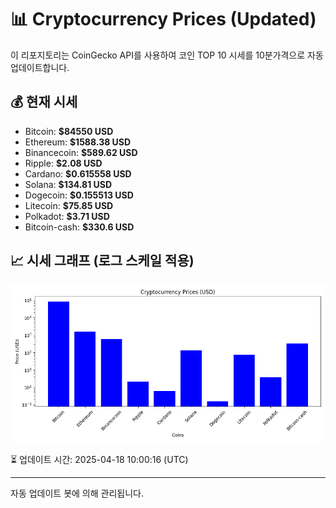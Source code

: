 
# 📊 Cryptocurrency Prices (Updated)

이 리포지토리는 CoinGecko API를 사용하여 코인 TOP 10 시세를 10분가격으로 자동 업데이트합니다.

## 💰 현재 시세
- Bitcoin: **$84550 USD**
- Ethereum: **$1588.38 USD**
- Binancecoin: **$589.62 USD**
- Ripple: **$2.08 USD**
- Cardano: **$0.615558 USD**
- Solana: **$134.81 USD**
- Dogecoin: **$0.155513 USD**
- Litecoin: **$75.85 USD**
- Polkadot: **$3.71 USD**
- Bitcoin-cash: **$330.6 USD**

## 📈 시세 그래프 (로그 스케일 적용)
![Crypto Prices](crypto_prices.png)

⏳ 업데이트 시간: 2025-04-18 10:00:16 (UTC)

---
자동 업데이트 봇에 의해 관리됩니다.
